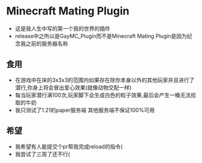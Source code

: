 # Minecraft Mating Plugin

- 这是我人生中写的第一个我的世界的插件
- release中之所以是GayMC_Plugin而不是Minecraft Mating Plugin是因为纪念我之前的服务器名称


## 食用

- 在游戏中在床的3x3x3的范围内如果存在除你本身以外的其他玩家并且进行了潜行,你身上将会冒出爱心效果(就像动物交配一样)
- 每当玩家潜行满100次,玩家脚下会生成白色的粒子效果,最后会产生一桶无法拾取的牛奶
- 我只测试了1.21的paper服务端 其他服务端不保证100%可用

## 希望
- 我希望有人能提交个pr帮我完成reload的指令(
- 我尝试了三周了还不行(
